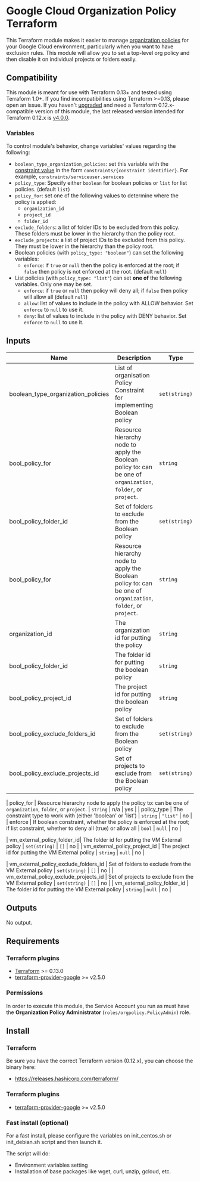 # Google Cloud Organization Policy Terraform 

This Terraform module makes it easier to manage [organization policies](https://cloud.google.com/resource-manager/docs/organization-policy/overview) for your Google Cloud environment, particularly when you want to have exclusion rules. This module will allow you to set a top-level org policy and then disable it on individual projects or folders easily.

## Compatibility
This module is meant for use with Terraform 0.13+ and tested using Terraform 1.0+. If you find incompatibilities using Terraform >=0.13, please open an issue.
 If you haven't
[upgraded](https://www.terraform.io/upgrade-guides/0-13.html) and need a Terraform
0.12.x-compatible version of this module, the last released version
intended for Terraform 0.12.x is [v4.0.0](https://registry.terraform.io/modules/terraform-google-modules/-org-policy/google/v4.0.0).



### Variables
To control module's behavior, change variables' values regarding the following:

- `boolean_type_organization_policies`: set this variable with the [constraint value](https://cloud.google.com/resource-manager/docs/organization-policy/org-policy-constraints#available_constraints) in the form `constraints/{constraint identifier}`. For example, `constraints/serviceuser.services`
- `policy_type`: Specify either `boolean` for boolean policies or `list` for list policies. (default `list`)
- `policy_for`: set one of the following values to determine where the policy is applied:
  - `organization_id`
  - `project_id`
  - `folder_id`
- `exclude_folders`: a list of folder IDs to be excluded from this policy. These folders must be lower in the hierarchy than the policy root.
- `exclude_projects`: a list of project IDs to be excluded from this policy. They must be lower in the hierarchy than the policy root.
- Boolean policies (with `policy_type: "boolean"`) can set the following variables:
  - `enforce`: if `true` or `null` then the policy is enforced at the root; if `false` then policy is not enforced at the root. (default `null`)
- List policies (with `policy_type: "list"`) can set **one of** the following variables. Only one may be set.
  - `enforce`: if `true` or `null` then policy will deny all; if `false` then policy will allow all (default `null`)
  - `allow`: list of values to include in the policy with ALLOW behavior. Set `enforce` to `null` to use it.
  - `deny`: list of values to include in the policy with DENY behavior. Set `enforce` to `null` to use it.

<!-- BEGINNING OF PRE-COMMIT-TERRAFORM DOCS HOOK -->
## Inputs

| Name | Description | Type | Default | Required |
|------|-------------|------|---------|:--------:|
|boolean_type_organization_policies| List of organisation Policy Constraint for implementing Boolean policy | `set(string)` | `["compute skipDefaultNetworkCreation", "compute.requireOsLogin", "storage.uniformBucketLevelAccess", "iam.disableServiceAccountKeyCreation"]` | no |
| bool\_policy\_for | Resource hierarchy node to apply the Boolean policy to: can be one of `organization`, `folder`, or `project`. | `string` | n/a | yes |
|bool_policy_folder_id| Set of folders to exclude from the Boolean policy | `set(string)` | `[]` | no |
| bool\_policy\_for | Resource hierarchy node to apply the Boolean policy to: can be one of `organization`, `folder`, or `project`. | `string` | n/a | yes |
| organization\_id | The organization id for putting the policy | `string` | `null` | no |
| bool_policy_folder_id | The folder id for putting the boolean policy | `string` | `null` | no |
| bool_policy_project_id | The project id for putting the boolean policy | `string` | `null` | no |
| bool_policy_exclude_folders_id | Set of folders to exclude from the Boolean policy | `set(string)` | `[]` | no |
| bool_policy_exclude_projects_id | Set of projects to exclude from the Boolean policy | `set(string)` | `[]` | no |

| policy\_for | Resource hierarchy node to apply the policy to: can be one of `organization`, `folder`, or `project`. | `string` | n/a | yes |
| policy\_type | The constraint type to work with (either 'boolean' or 'list') | `string` | `"list"` | no |
| enforce | If boolean constraint, whether the policy is enforced at the root; if list constraint, whether to deny all (true) or allow all | `bool` | `null` | no |


| vm_external_policy_folder_id|  The folder id for putting the VM External policy | `set(string)` | `[]` | no |
| vm_external_policy_project_id | The project id for putting the VM External policy | `string` | `null` | no |

| vm_external_policy_exclude_folders_id | Set of folders to exclude from the VM External policy | `set(string)` | `[]` | no |
| vm_external_policy_exclude_projects_id | Set of projects to exclude from the VM External policy | `set(string)` | `[]` | no |
| vm_external_policy_folder_id | The folder id for putting the VM External policy | `string` | `null` | no |

## Outputs

No output.

<!-- END OF PRE-COMMIT-TERRAFORM DOCS HOOK -->

## Requirements
### Terraform plugins
- [Terraform](https://www.terraform.io/downloads.html) >= 0.13.0
- [terraform-provider-google](https://github.com/terraform-providers/terraform-provider-google) >= v2.5.0

### Permissions
In order to execute this module, the Service Account you run as must have the **Organization Policy Administrator** (`roles/orgpolicy.PolicyAdmin`) role.

## Install
### Terraform
Be sure you have the correct Terraform version (0.12.x), you can choose the binary here:
- https://releases.hashicorp.com/terraform/

### Terraform plugins

- [terraform-provider-google](https://github.com/terraform-providers/terraform-provider-google) >= v2.5.0


### Fast install (optional)
For a fast install, please configure the variables on init_centos.sh  or init_debian.sh script and then launch it.

The script will do:
- Environment variables setting
- Installation of base packages like wget, curl, unzip, gcloud, etc.